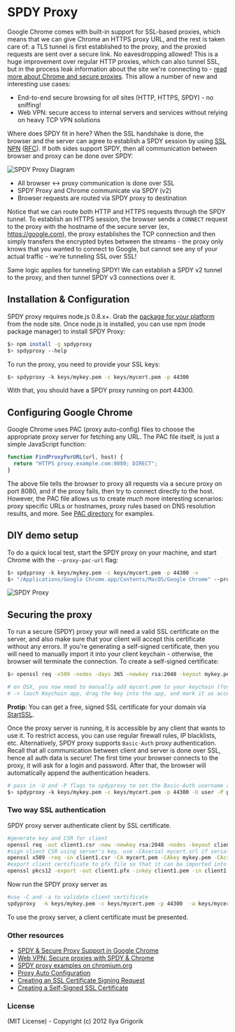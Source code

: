 # SPDY Proxy

Google Chrome comes with built-in support for SSL-based proxies, which means that we can give Chrome an HTTPS proxy URL, and the rest is taken care of: a TLS tunnel is first established to the proxy, and the proxied requests are sent over a secure link. No eavesdropping allowed! This is a huge improvement over regular HTTP proxies, which can also tunnel SSL, but in the process leak information about the site we're connecting to - [read more about Chrome and secure proxies][chrome-secure]. This allow a number of new and interesting use cases:

* End-to-end secure browsing for *all* sites (HTTP, HTTPS, SPDY) - no sniffing!
* Web VPN: secure access to internal servers and services without relying on heavy TCP VPN solutions

Where does SPDY fit in here? When the SSL handshake is done, the browser and the server can agree to establish a SPDY session by using [SSL NPN][npn] ([RFC][npn-rfc]). If both sides support SPDY, then all communication between browser and proxy can be done over SPDY:

![SPDY Proxy Diagram](http://origin.igvita.com/posts/12/spdyproxy-diagram.png)

* All browser <-> proxy communication is done over SSL
* SPDY Proxy and Chrome communicate via SPDY (v2)
* Browser requests are routed via SPDY proxy to destination

Notice that we can route both HTTP and HTTPS requests through the SPDY tunnel. To establish an HTTPS session, the browser sends a `CONNECT` request to the proxy with the hostname of the secure server (ex, https://google.com), the proxy establishes the TCP connection and then simply transfers the encrypted bytes between the streams - the proxy only knows that you wanted to connect to Google, but cannot see any of your actual traffic - we're tunneling SSL over SSL!

Same logic applies for tunneling SPDY! We can establish a SPDY v2 tunnel to the proxy, and then tunnel SPDY v3 connections over it.

## Installation & Configuration

SPDY proxy requires node.js 0.8.x+. Grab the [package for your platform](http://nodejs.org/) from the node site. Once node.js is installed, you can use npm (node package manager) to install SPDY Proxy:

```bash
$> npm install -g spdyproxy
$> spdyproxy --help
```

To run the proxy, you need to provide your SSL keys:

```bash
$> spdyproxy -k keys/mykey.pem -c keys/mycert.pem -p 44300
```

With that, you should have a SPDY proxy running on port 44300.

## Configuring Google Chrome

Google Chrome uses PAC (proxy auto-config) files to choose the appropriate proxy server for fetching any URL. The PAC file itself, is just a simple JavaScript function:

```javascript
function FindProxyForURL(url, host) {
  return "HTTPS proxy.example.com:8080; DIRECT";
}
```

The above file tells the browser to proxy all requests via a secure proxy on port 8080, and if the proxy fails, then try to connect directly to the host. However, the PAC file allows us to create *much* more interesting scenarios: proxy specific URLs or hostnames, proxy rules based on DNS resolution results, and more. See [PAC directory](https://github.com/igrigorik/node-spdyproxy/tree/master/pac) for examples.

## DIY demo setup

To do a quick local test, start the SPDY proxy on your machine, and start Chrome with the `--proxy-pac-url` flag:

```bash
$> spdyproxy -k keys/mykey.pem -c keys/mycert.pem -p 44300 -v
$> "/Applications/Google Chrome.app/Contents/MacOS/Google Chrome" --proxy-pac-url=file:///path/to/config.pac --use-npn
```

![SPDY Proxy](http://origin.igvita.com/posts/12/spdyproxy-demo.png)

## Securing the proxy

To run a secure (SPDY) proxy your will need a valid SSL certificate on the server, and also make sure that your client will accept this certificate without any errors. If you're generating a self-signed certificate, then you will need to manually import it into your client keychain - otherwise, the browser will terminate the connection. To create a self-signed certificate:

```bash
$> openssl req -x509 -nodes -days 365 -newkey rsa:2048 -keyout mykey.pem -out mycert.pem

# on OSX, you now need to manually add mycert.pem to your keychain (for local testing)
# -> lauch Keychain app, drag the key into the app, and mark it as accepted
```

**Protip**: You can get a free, signed SSL certificate for your domain via [StartSSL](http://www.startssl.com/).

Once the proxy server is running, it is accessible by any client that wants to use it. To restrict access, you can use regular firewall rules, IP blacklists, etc. Alternatively, SPDY proxy supports `Basic-Auth` proxy authentication. Recall that all communication between client and server is done over SSL, hence all auth data is secure! The first time your browser connects to the proxy, it will ask for a login and password. After that, the browser will automatically append the authentication headers.

```bash
# pass in -U and -P flags to spdyproxy to set the Basic-Auth username and password
$> spdyproxy -k keys/mykey.pem -c keys/mycert.pem -p 44300 -U user -P pass
```

### Two way SSL authentication
SPDY proxy server authenticate client by SSL certificate.

```bash
#generate key and CSR for client
openssl req -out client1.csr -new -newkey rsa:2048 -nodes -keyout client1.pem
#sign client CSR using server's key, use -CAserial mycert.srl if serial file alreday exists otherwise use -CAcreateserial
openssl x509 -req -in client1.csr -CA mycert.pem -CAkey mykey.pem -CAcreateserial -out client1.cer
#export client certificate to pfx file so that it can be imported into client's browsers manually
openssl pkcs12 -export -out client1.pfx -inkey client1.pem -in client1.cer

```

Now run the SPDY proxy server as

```bash
#use -C and -a to validate client certificate
spdyproxy  -k keys/mykey.pem -c keys/mycert.pem -p 44300  -a keys/mycert.pem -C
```

To use the proxy server, a client certificate must be presented.

### Other resources

* [SPDY & Secure Proxy Support in Google Chrome][chrome-secure]
* [Web VPN: Secure proxies with SPDY & Chrome][spdy-vpn]
* [SPDY proxy examples on chromium.org][spdy-examples]
* [Proxy Auto Configuration][pac]
* [Creating an SSL Certificate Signing Request][csr]
* [Creating a Self-Signed SSL Certificate][self-signed]

### License

(MIT License) - Copyright (c) 2012 Ilya Grigorik

[chrome-secure]: http://www.igvita.com/2012/06/25/spdy-and-secure-proxy-support-in-google-chrome/
[spdy-vpn]: http://www.igvita.com/2011/12/01/web-vpn-secure-proxies-with-spdy-chrome/
[npn]: https://technotes.googlecode.com/git/nextprotoneg.html
[npn-rfc]: http://tools.ietf.org/html/draft-agl-tls-nextprotoneg-00
[pac]: http://en.wikipedia.org/wiki/Proxy_auto-config
[spdy-examples]: http://dev.chromium.org/spdy/spdy-proxy-examples
[csr]: https://devcenter.heroku.com/articles/csr
[self-signed]: https://devcenter.heroku.com/articles/ssl-certificate-self
